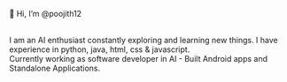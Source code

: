 
👋 Hi, I’m @poojith12

<br />I am an AI enthusiast constantly exploring and learning new things. I have experience in python, java, html, css & javascript. <br /> Currently working as software developer in AI - Built Android apps and Standalone Applications.

<!---
poojith12/poojith12 is a ✨ special ✨ repository because its `README.md` (this file) appears on your GitHub profile.
You can click the Preview link to take a look at your changes.
--->
